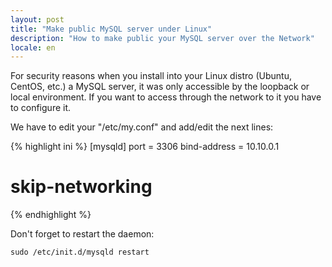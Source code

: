 ```yaml
---
layout: post
title: "Make public MySQL server under Linux"
description: "How to make public your MySQL server over the Network"
locale: en
---
```


For security reasons when you install into your Linux distro (Ubuntu, CentOS, etc.) a MySQL server, it was only accessible by the loopback or local environment. If you want to access through the network to it you have to configure it.

We have to edit your "/etc/my.conf" and add/edit the next lines:

{% highlight ini %}
[mysqld]
port = 3306
bind-address = 10.10.0.1
# skip-networking
{% endhighlight %}

Don't forget to restart the daemon:

    sudo /etc/init.d/mysqld restart
